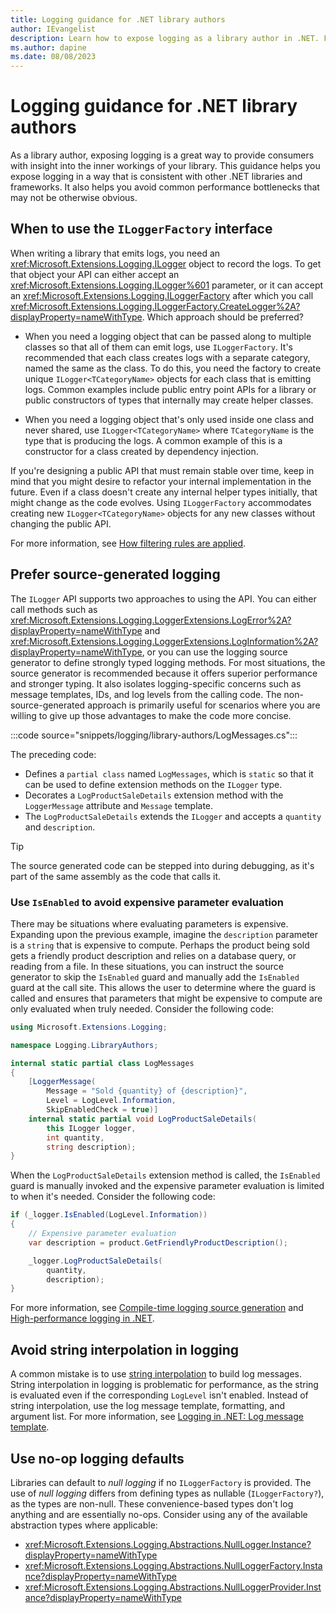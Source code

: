 ```yaml
---
title: Logging guidance for .NET library authors
author: IEvangelist
description: Learn how to expose logging as a library author in .NET. Follow the guidance to ensure your library is correctly exposed to consumers.
ms.author: dapine
ms.date: 08/08/2023
---
```


# Logging guidance for .NET library authors

As a library author, exposing logging is a great way to provide consumers with insight into the inner workings of your library. This guidance helps you expose logging in a way that is consistent with other .NET libraries and frameworks. It also helps you avoid common performance bottlenecks that may not be otherwise obvious.

## When to use the `ILoggerFactory` interface

When writing a library that emits logs, you need an <xref:Microsoft.Extensions.Logging.ILogger> object to record the logs. To get that object your API can either accept an <xref:Microsoft.Extensions.Logging.ILogger%601> parameter, or it can accept an <xref:Microsoft.Extensions.Logging.ILoggerFactory> after which you call <xref:Microsoft.Extensions.Logging.ILoggerFactory.CreateLogger%2A?displayProperty=nameWithType>. Which approach should be preferred?

- When you need a logging object that can be passed along to multiple classes so that all of them can emit logs, use `ILoggerFactory`. It's recommended that each class creates logs with a separate category, named the same as the class. To do this, you need the factory to create unique `ILogger<TCategoryName>` objects for each class that is emitting logs. Common examples include public entry point APIs for a library or public constructors of types that internally may create helper classes.

- When you need a logging object that's only used inside one class and never shared, use `ILogger<TCategoryName>` where `TCategoryName` is the type that is producing the logs. A common example of this is a constructor for a class created by dependency injection.

If you're designing a public API that must remain stable over time, keep in mind that you might desire to refactor your internal implementation in the future. Even if a class doesn't create any internal helper types initially, that might change as the code evolves. Using `ILoggerFactory` accommodates creating new `ILogger<TCategoryName>` objects for any new classes without changing the public API.

For more information, see [How filtering rules are applied](logging.md#how-filtering-rules-are-applied).

## Prefer source-generated logging

The `ILogger` API supports two approaches to using the API. You can either call methods such as <xref:Microsoft.Extensions.Logging.LoggerExtensions.LogError%2A?displayProperty=nameWithType> and <xref:Microsoft.Extensions.Logging.LoggerExtensions.LogInformation%2A?displayProperty=nameWithType>, or you can use the logging source generator to define strongly typed logging methods. For most situations, the source generator is recommended because it offers superior performance and stronger typing. It also isolates logging-specific concerns such as message templates, IDs, and log levels from the calling code. The non-source-generated approach is primarily useful for scenarios where you are willing to give up those advantages to make the code more concise.

:::code source="snippets/logging/library-authors/LogMessages.cs":::

The preceding code:

- Defines a `partial class` named `LogMessages`, which is `static` so that it can be used to define extension methods on the `ILogger` type.
- Decorates a `LogProductSaleDetails` extension method with the `LoggerMessage` attribute and `Message` template.
- The `LogProductSaleDetails` extends the `ILogger` and accepts a `quantity` and `description`.

> [!TIP]
> The source generated code can be stepped into during debugging, as it's part of the same assembly as the code that calls it.

### Use `IsEnabled` to avoid expensive parameter evaluation

There may be situations where evaluating parameters is expensive. Expanding upon the previous example, imagine the `description` parameter is a `string` that is expensive to compute. Perhaps the product being sold gets a friendly product description and relies on a database query, or reading from a file. In these situations, you can instruct the source generator to skip the `IsEnabled` guard and manually add the `IsEnabled` guard at the call site. This allows the user to determine where the guard is called and ensures that parameters that might be expensive to compute are only evaluated when truly needed. Consider the following code:

```csharp
using Microsoft.Extensions.Logging;

namespace Logging.LibraryAuthors;

internal static partial class LogMessages
{
    [LoggerMessage(
        Message = "Sold {quantity} of {description}",
        Level = LogLevel.Information,
        SkipEnabledCheck = true)]
    internal static partial void LogProductSaleDetails(
        this ILogger logger,
        int quantity,
        string description);
}
```

When the `LogProductSaleDetails` extension method is called, the `IsEnabled` guard is manually invoked and the expensive parameter evaluation is limited to when it's needed. Consider the following code:

```csharp
if (_logger.IsEnabled(LogLevel.Information))
{
    // Expensive parameter evaluation
    var description = product.GetFriendlyProductDescription();

    _logger.LogProductSaleDetails(
        quantity,
        description);
}
```

For more information, see [Compile-time logging source generation](logger-message-generator.md) and [High-performance logging in .NET](high-performance-logging.md).

## Avoid string interpolation in logging

A common mistake is to use [string interpolation](../../csharp/tutorials/string-interpolation.md) to build log messages. String interpolation in logging is problematic for performance, as the string is evaluated even if the corresponding `LogLevel` isn't enabled. Instead of string interpolation, use the log message template, formatting, and argument list. For more information, see [Logging in .NET: Log message template](logging.md#log-message-template).

## Use no-op logging defaults

Libraries can default to _null logging_ if no `ILoggerFactory` is provided. The use of _null logging_ differs from defining types as nullable (`ILoggerFactory?`), as the types are non-null. These convenience-based types don't log anything and are essentially no-ops. Consider using any of the available abstraction types where applicable:

- <xref:Microsoft.Extensions.Logging.Abstractions.NullLogger.Instance?displayProperty=nameWithType>
- <xref:Microsoft.Extensions.Logging.Abstractions.NullLoggerFactory.Instance?displayProperty=nameWithType>
- <xref:Microsoft.Extensions.Logging.Abstractions.NullLoggerProvider.Instance?displayProperty=nameWithType>

